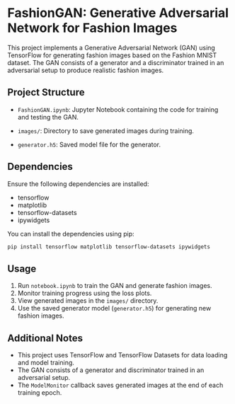 # FashionGAN: Generative Adversarial Network for Fashion Images

This project implements a Generative Adversarial Network (GAN) using TensorFlow for generating fashion images based on the Fashion MNIST dataset. The GAN consists of a generator and a discriminator trained in an adversarial setup to produce realistic fashion images.

## Project Structure

- `FashionGAN.ipynb`: Jupyter Notebook containing the code for training and testing the GAN.

- `images/`: Directory to save generated images during training.

- `generator.h5`: Saved model file for the generator.

## Dependencies

Ensure the following dependencies are installed:

- tensorflow
- matplotlib
- tensorflow-datasets
- ipywidgets

You can install the dependencies using pip:

```bash
pip install tensorflow matplotlib tensorflow-datasets ipywidgets
```

## Usage

1. Run `notebook.ipynb` to train the GAN and generate fashion images.
2. Monitor training progress using the loss plots.
3. View generated images in the `images/` directory.
4. Use the saved generator model (`generator.h5`) for generating new fashion images.

## Additional Notes

- This project uses TensorFlow and TensorFlow Datasets for data loading and model training.
- The GAN consists of a generator and discriminator trained in an adversarial setup.
- The `ModelMonitor` callback saves generated images at the end of each training epoch.